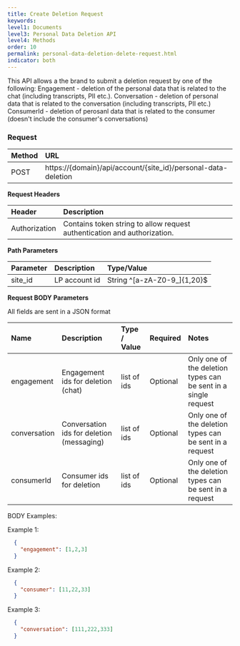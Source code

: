 ```yaml
---
title: Create Deletion Request
keywords:
level1: Documents
level3: Personal Data Deletion API
level4: Methods
order: 10
permalink: personal-data-deletion-delete-request.html
indicator: both
---
```


This API allows a the brand to submit a deletion request by one of the following: 
Engagement - deletion of the personal data that is related to the chat (including transcripts, PII etc.). 
Conversation - deletion of personal data that is related to the conversation (including transcripts, PII etc.)
ConsumerId - deletion of perosanl data that is related to the consumer (doesn't include the consumer's conversations)

### Request

 |Method|      URL|  
 |:--------  |:---  |
 |POST|  https://{domain}/api/account/{site_id}/personal-data-deletion |

**Request Headers**

 |Header         |Description  |
 |:------|        :--------  |
 |Authorization|  Contains token string to allow request authentication and authorization.  |

 **Path Parameters**

  |Parameter|  Description|  Type/Value |
  |:------    |:--------    |:--------|
  |site_id|  LP account id|   String ^[a-zA-Z0-9_]{1,20}$|

 **Request BODY Parameters**


All fields are sent in a JSON format

 | Name | Description | Type / Value | Required | Notes |
 | :---- | :------- | :--------- | :--- | :--- |
 | engagement| Engagement ids for deletion (chat) | list of ids | Optional | Only one of the deletion types can be sent in a single request |
 | conversation| Conversation ids for deletion (messaging) | list of  ids | Optional | Only one of the deletion types can be sent in a request |
 | consumerId| Consumer ids for deletion | list of ids | Optional | Only one of the deletion types can be sent in a request |

BODY Examples:

Example 1:

```json
  {
    "engagement": [1,2,3]
  }
```

Example 2:

```json
  {
    "consumer": [11,22,33]
  }
```

Example 3:

```json
  {
    "conversation": [111,222,333]
  }
```

